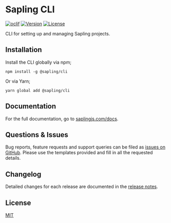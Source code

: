 # Sapling CLI

[![oclif](https://img.shields.io/badge/cli-oclif-brightgreen.svg)](https://oclif.io)
[![Version](https://img.shields.io/npm/v/@sapling/cli.svg)](https://npmjs.org/package/@sapling/cli)
[![License](https://img.shields.io/npm/l/@sapling/cli.svg)](https://github.com/saplingjs/cli/blob/master/package.json)

CLI for setting up and managing Sapling projects.


## Installation

Install the CLI globally via npm;

    npm install -g @sapling/cli

Or via Yarn;

    yarn global add @sapling/cli


## Documentation

For the full documentation, go to [saplingjs.com/docs](https://saplingjs.com/docs/#/cli).


## Questions & Issues

Bug reports, feature requests and support queries can be filed as [issues on GitHub](https://github.com/saplingjs/cli/issues).  Please use the templates provided and fill in all the requested details.


## Changelog

Detailed changes for each release are documented in the [release notes](https://github.com/saplingjs/cli/releases).


## License

[MIT](https://opensource.org/licenses/MIT)

